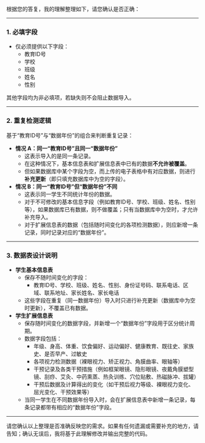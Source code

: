 根据您的答复，我的理解整理如下，请您确认是否正确：

------

### 1. 必填字段

- 仅必须提供以下字段：
  - 教育ID号
  - 学校
  - 班级
  - 姓名
  - 性别

其他字段均为非必填项，若缺失则不会阻止数据导入。

------

### 2. 重复检测逻辑

基于“教育ID号”与“数据年份”的组合来判断重复记录：

- **情况 A：同一“教育ID号”且同一“数据年份”**
  - 这表示导入的是同一条记录。
  - 在这种情况下，基本信息表和扩展信息表中已有的数据**不允许被覆盖**。
  - 但如果数据库中某个字段为空，而上传的电子表格中有对应数据，则进行**补充更新**（即只填充数据库中为空的字段）。
- **情况 B：同一“教育ID号”但“数据年份”不同**
  - 这表示同一学生不同统计年份的数据。
  - 对于不可修改的基本信息字段（例如教育ID号、学校、班级、姓名、性别等），如果数据库已有数据，则不做覆盖；只有当数据库中为空时，才允许补充导入。
  - 对于扩展信息表的数据（包括随时间变化的各项检测数据），则应新增一条记录，同时记录对应的“数据年份”。

------

### 3. 数据表设计说明

- **学生基本信息表**
  - 保存不随时间变化的字段：
    - 教育ID号、学校、班级、姓名、性别、身份证号码、联系电话、区域、联系地址、家长姓名、家长电话
  - 这些字段在重复（同一数据年份）导入时只进行补充更新（数据库中为空时更新），不覆盖已有数据。
- **学生扩展信息表**
  - 保存随时间变化的数据字段，并新增一个“数据年份”字段用于区分统计周期。
  - 数据字段包括：
    - 年级、身高、体重、饮食偏好、运动偏好、健康教育、既往史、家族史、是否早产、过敏史
    - 各项视力检测数据（裸眼视力、矫正视力、角膜曲率、眼轴等）
    - 干预记录及各类干预措施（例如框架眼镜、隐形眼镜、夜戴角膜塑型镜、刮痧、艾灸、中药熏蒸、热灸训练、穴位贴敷、热磁脉冲、拔罐）
    - 干预后数据及计算得出的变化（如干预后视力等级、裸眼视力变化、屈光变化、干预效果等）
  - 当同一学生在不同数据年份导入时，会在扩展信息表中新增一条记录，每条记录都带有相应的“数据年份”字段。

------

请您确认以上整理是否准确反映您的需求。如果有任何遗漏或需要补充的地方，请告知；确认无误后，我将基于此理解修改并输出完整的代码。